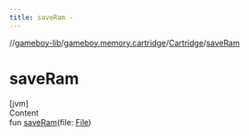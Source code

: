 ```yaml
---
title: saveRam -
---
```

//[gameboy-lib](../../index.md)/[gameboy.memory.cartridge](../index.md)/[Cartridge](index.md)/[saveRam](save-ram.md)



# saveRam  
[jvm]  
Content  
fun [saveRam](save-ram.md)(file: [File](https://docs.oracle.com/javase/8/docs/api/java/io/File.html))  



